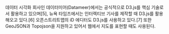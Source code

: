 데이터 시각화 회사인 데이터미어(Datameer)에서는 공식적으로 D3.js를 핵심 기술로서 활용하고 있으며[5], 뉴욕 타임즈에서는 인터렉티브 기사를 제작할 때 D3.js를 활용해오고 있다.[6] 오픈스트리트맵의 iD 에디터도 D3.js를 사용하고 있다.[7] 또한 GeoJSON과 Topojson을 지원하고 있어서 웹에서 지도를 표현할 때도 사용된다.
